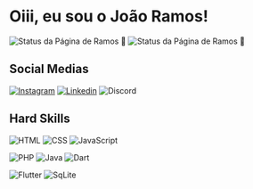 # Oiii, eu sou o João Ramos!

![Status da Página de Ramos 🧐](https://github-readme-stats.vercel.app/api?username=Ramos902&show_icons=true&theme=transparent)
![Status da Página de Ramos 🧐](https://github-readme-stats.vercel.app/api/top-langs/?username=Ramos902&theme=transparent)

## Social Medias 

[![Instagram](https://img.shields.io/badge/Instagram-E4405F?style=for-the-badge&logo=instagram&logoColor=white)](https://www.instagram.com/r4m0s___)
[![Linkedin](https://img.shields.io/badge/LinkedIn-0077B5?style=for-the-badge&logo=linkedin&logoColor=white)](https://www.linkedin.com/in/jo%C3%A3o-pedro-ramos-moraes-3b5a41272/)
![Discord](https://img.shields.io/badge/r4m0s__coder-7289DA?style=for-the-badge&logo=discord&logoColor=white)

## Hard Skills 
![HTML](https://img.shields.io/badge/HTML5-E34F26?style=for-the-badge&logo=html5&logoColor=white)
![CSS](https://img.shields.io/badge/CSS3-1572B6?style=for-the-badge&logo=css3&logoColor=white)
![JavaScript](https://img.shields.io/badge/JavaScript-323330?style=for-the-badge&logo=javascript&logoColor=F7DF1E)

![PHP](https://img.shields.io/badge/PHP-777BB4?style=for-the-badge&logo=php&logoColor=white)
![Java](https://img.shields.io/badge/Java-ED8B00?style=for-the-badge&logo=openjdk&logoColor=white)
![Dart](https://img.shields.io/badge/Dart-0175C2?style=for-the-badge&logo=dart&logoColor=white)

![Flutter](https://img.shields.io/badge/Flutter-02569B?style=for-the-badge&logo=flutter&logoColor=white)
![SqLite](https://img.shields.io/badge/SQLite-07405E?style=for-the-badge&logo=sqlite&logoColor=white)



